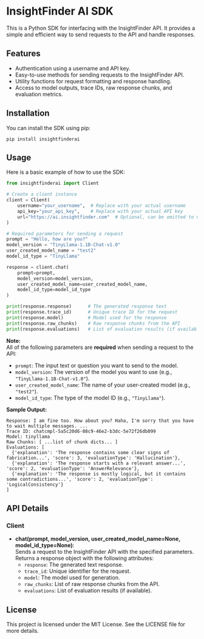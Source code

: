 # InsightFinder AI SDK

This is a Python SDK for interfacing with the InsightFinder API. It provides a simple and efficient way to send requests to the API and handle responses.

## Features

- Authentication using a username and API key.
- Easy-to-use methods for sending requests to the InsightFinder API.
- Utility functions for request formatting and response handling.
- Access to model outputs, trace IDs, raw response chunks, and evaluation metrics.

## Installation

You can install the SDK using pip:

```
pip install insightfinderai
```

## Usage

Here is a basic example of how to use the SDK:

```python
from insightfinderai import Client

# Create a client instance
client = Client(
    username="your_username",  # Replace with your actual username
    api_key="your_api_key",    # Replace with your actual API key
    url="https://ai.insightfinder.com"  # Optional, can be omitted to use default URL which is "https://ai.insightfinder.com"
)

# Required parameters for sending a request
prompt = "Hello, how are you?"
model_version = "TinyLlama-1.1B-Chat-v1.0"
user_created_model_name = "test2"
model_id_type = "TinyLlama"

response = client.chat(
    prompt=prompt,
    model_version=model_version,
    user_created_model_name=user_created_model_name,
    model_id_type=model_id_type
)

print(response.response)      # The generated response text
print(response.trace_id)      # Unique trace ID for the request
print(response.model)         # Model used for the response
print(response.raw_chunks)    # Raw response chunks from the API
print(response.evaluations)   # List of evaluation results (if available)
```

**Note:**  
All of the following parameters are **required** when sending a request to the API:
- `prompt`: The input text or question you want to send to the model.
- `model_version`: The version of the model you want to use (e.g., `"TinyLlama-1.1B-Chat-v1.0"`).
- `user_created_model_name`: The name of your user-created model (e.g., `"test2"`).
- `model_id_type`: The type of the model ID (e.g., `"TinyLlama"`).

**Sample Output:**
```
Response: I am fine too. How about you? Haha, I'm sorry that you have to wait multiple messages. ...
Trace ID: chatcmpl-5a5c20d6-08c9-46e2-b3dc-5e72f26db099
Model: tinyllama
Raw Chunks: [ ...list of chunk dicts... ]
Evaluations: [
  {'explanation': 'The response contains some clear signs of fabrication...', 'score': 3, 'evaluationType': 'Hallucination'},
  {'explanation': 'The response starts with a relevant answer...', 'score': 2, 'evaluationType': 'AnswerRelevance'},
  {'explanation': 'The response is mostly logical, but it contains some contradictions...', 'score': 2, 'evaluationType': 'LogicalConsistency'}
]
```

## API Details

### Client

- **chat(prompt, model_version, user_created_model_name=None, model_id_type=None)**:  
  Sends a request to the InsightFinder API with the specified parameters.  
  Returns a response object with the following attributes:
  - `response`: The generated text response.
  - `trace_id`: Unique identifier for the request.
  - `model`: The model used for generation.
  - `raw_chunks`: List of raw response chunks from the API.
  - `evaluations`: List of evaluation results (if available).

## License

This project is licensed under the MIT License. See the LICENSE file for more details.
